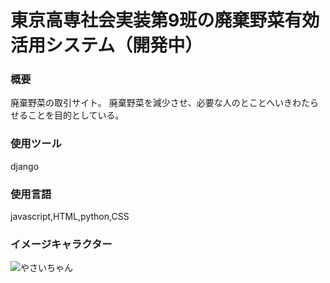 # 東京高専社会実装第9班の廃棄野菜有効活用システム（開発中）
### 概要
廃棄野菜の取引サイト。
廃棄野菜を減少させ、必要な人のとことへいきわたらせることを目的としている。

### 使用ツール
django 

### 使用言語
javascript,HTML,python,CSS

### イメージキャラクター
![やさいちゃん](https://media.discordapp.net/attachments/700604911930310730/752784446742069310/yasaityaaaaaaaaaaaaaaaaaan.png?width=372&height=465)
